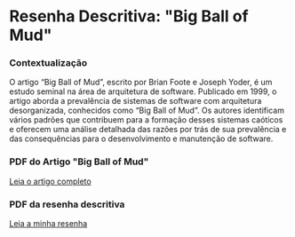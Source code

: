 # Resenha Descritiva: "Big Ball of Mud" 

### Contextualização 
O artigo “Big Ball of Mud”, escrito por Brian Foote e Joseph Yoder, é um estudo seminal na área de arquitetura de software. Publicado em 1999, o artigo aborda a prevalência de sistemas de software com arquitetura desorganizada, conhecidos como “Big Ball of Mud”. Os autores identificam vários padrões que contribuem para a formação desses sistemas caóticos e oferecem uma análise detalhada das razões por trás de sua prevalência e das consequências para o desenvolvimento e manutenção de software.

### PDF do Artigo "Big Ball of Mud"
[Leia o artigo completo](docs/mud-1.pdf)

### PDF da resenha descritiva
[Leia a minha resenha](docs/Resenha_Descritiva_BigBallOfMud.pdf)
